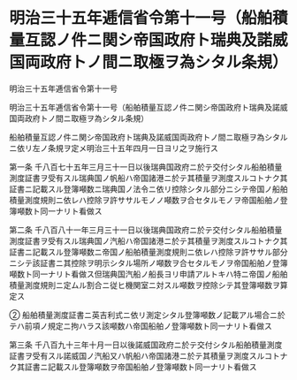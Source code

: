 # 明治三十五年逓信省令第十一号（船舶積量互認ノ件ニ関シ帝国政府ト瑞典及諾威国両政府トノ間ニ取極ヲ為シタル条規）

明治三十五年逓信省令第十一号

明治三十五年逓信省令第十一号（船舶積量互認ノ件ニ関シ帝国政府ト瑞典及諾威国両政府トノ間ニ取極ヲ為シタル条規）

船舶積量互認ノ件ニ関シ帝国政府ト瑞典及諾威国両政府トノ間ニ取極ヲ為シタルニ依リ左ノ条規ヲ定メ明治三十五年四月一日ヨリ之ヲ施行ス

第一条 千八百七十五年三月三十一日以後瑞典国政府ニ於テ交付シタル船舶積量測度証書ヲ受有スル瑞典国ノ帆船ハ帝国諸港ニ於テ其積量ヲ測度スルコトナク其証書ニ記載スル登簿噸数ニ瑞典国ノ法令ニ依リ控除シタル部分ニシテ帝国ノ船舶積量測度規則ニ依レハ控除ヲ許ササルモノノ噸数ヲ合セタルモノヲ帝国船舶ノ登簿噸数ト同一ナリト看做ス

第二条 千八百八十一年三月三十一日以後瑞典国政府ニ於テ交付シタル船舶積量測度証書ヲ受有スル瑞典国ノ汽船ハ帝国諸港ニ於テ其積量ヲ測度スルコトナク其証書ニ記載スル登簿噸数ニ帝国ノ船舶積量測度規則ニ依レハ控除ヲ許ササル部分ニシテ該証書ニ其控除ヲ明示シタル場所ノ噸数ヲ合セタルモノヲ帝国船舶ノ登簿噸数ト同一ナリト看做ス但瑞典国汽船ノ船長ヨリ申請アルトキハ特ニ帝国ノ船舶積量測度規則ニ定ムル割合ニ従ヒ機関室ニ対スル噸数ヲ控除シテ其登簿噸数ヲ算定ス

② 船舶積量測度証書ニ英吉利式ニ依リ測定シタル登簿噸数ノ記載アル場合ニ於テハ前項ノ規定ニ拘ハラス該噸数ハ帝国船舶ノ登簿噸数ト同一ナリト看做ス

第三条 千八百九十三年十月一日以後諾威国政府ニ於テ交付シタル船舶積量測度証書ヲ受有スル諾威国ノ汽船又ハ帆船ハ帝国諸港ニ於テ其積量ヲ測度スルコトナク其証書ニ記載スル登簿噸数ヲ帝国船舶ノ登簿噸数ト同一ナリト看做ス
